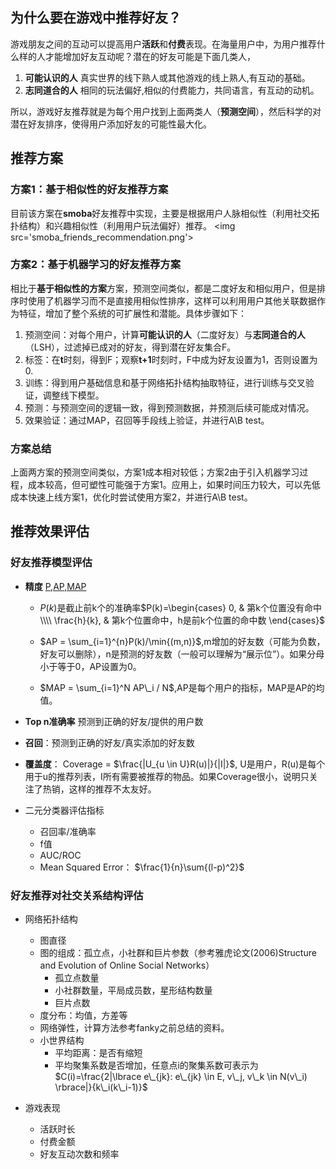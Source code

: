   <!--MathJax数学公式-->
  <script type="text/x-mathjax-config">
  MathJax.Hub.Config({tex2jax: {inlineMath: [['$','$'], ['\\(','\\)']]}});
  </script>
  <script type="text/javascript" async src="https://cdn.mathjax.org/mathjax/latest/MathJax.js?config=TeX-AMS_CHTML"></script>



## 为什么要在游戏中推荐好友？
游戏朋友之间的互动可以提高用户**活跃**和**付费**表现。在海量用户中，为用户推荐什么样的人才能增加好友互动呢？潜在的好友可能是下面几类人，

1. **可能认识的人** 真实世界的线下熟人或其他游戏的线上熟人,有互动的基础。
2. **志同道合的人** 相同的玩法偏好,相似的付费能力，共同语言，有互动的动机。

所以，游戏好友推荐就是为每个用户找到上面两类人（**预测空间**），然后科学的对潜在好友排序，使得用户添加好友的可能性最大化。

## 推荐方案


### 方案1：基于相似性的好友推荐方案
目前该方案在**smoba**好友推荐中实现，主要是根据用户人脉相似性（利用社交拓扑结构）和兴趣相似性（利用用户玩法偏好）推荐。
<img src='smoba_friends_recommendation.png'\>

### 方案2：基于机器学习的好友推荐方案

相比于**基于相似性的方案**方案，预测空间类似，都是二度好友和相似用户，但是排序时使用了机器学习而不是直接用相似性排序，这样可以利用用户其他关联数据作为特征，增加了整个系统的可扩展性和潜能。具体步骤如下：

1. 预测空间：对每个用户，计算**可能认识的人**（二度好友）与**志同道合的人**（LSH），过滤掉已成对的好友，得到潜在好友集合F。
2. 标签：在**t**时刻，得到F；观察**t+1**时刻时，F中成为好友设置为1，否则设置为0.
3. 训练：得到用户基础信息和基于网络拓扑结构抽取特征，进行训练与交叉验证，调整线下模型。
4. 预测：与预测空间的逻辑一致，得到预测数据，并预测后续可能成对情况。
5. 效果验证：通过MAP，召回等手段线上验证，并进行A\B test。

### 方案总结

上面两方案的预测空间类似，方案1成本相对较低；方案2由于引入机器学习过程，成本较高，但可塑性可能强于方案1。应用上，如果时间压力较大，可以先低成本快速上线方案1，优化时尝试使用方案2，并进行A\B test。


## 推荐效果评估

### 好友推荐模型评估

* **精度** [P,AP,MAP](https://www.kaggle.com/wiki/MeanAveragePrecision)

	* $P(k)$是截止前k个的准确率$P(k)=\begin{cases} 0, & 第k个位置没有命中 \\\\ \frac{h}{k}, & 第k个位置命中，h是前k个位置的命中数  \end{cases}$

	* $AP = \sum_{i=1}^{n}P(k)/\min{(m,n)}$,m增加的好友数（可能为负数，好友可以删除），n是预测的好友数（一般可以理解为“展示位”）。如果分母小于等于0，AP设置为0。

	* $MAP = \sum_{i=1}^N AP\_i / N$,AP是每个用户的指标，MAP是AP的均值。

* **Top n准确率** 预测到正确的好友/提供的用户数

* **召回**：预测到正确的好友/真实添加的好友数
* **覆盖度**： Coverage = $\frac{|U_{u \in U}R(u)|}{|I|}$, U是用户，R(u)是每个用于u的推荐列表，I所有需要被推荐的物品。如果Coverage很小，说明只关注了热销，这样的推荐不太友好。

* 二元分类器评估指标
	* 召回率/准确率
	* f值
	* AUC/ROC
	* Mean Squared Error： $\frac{1}{n}\sum{(l-p)^2}$

### 好友推荐对社交关系结构评估

* 网络拓扑结构
	* 图直径
	* 图的组成：孤立点，小社群和巨片参数（参考雅虎论文(2006)Structure and Evolution of Online Social Networks）
		* 孤立点数量
		* 小社群数量，平局成员数，星形结构数量
		* 巨片点数
	* 度分布：均值，方差等
	* 网络弹性，计算方法参考fanky之前总结的资料。
	* 小世界结构
		* 平均距离：是否有缩短
		* 平均聚集系数是否增加，任意点i的聚集系数可表示为$C(i)=\frac{2|\lbrace e\_{jk}: e\_{jk} \in E, v\_j, v\_k \in N(v\_i) \rbrace|}{k\_i(k\_i-1)}$

* 游戏表现
	* 活跃时长
	* 付费金额
	* 好友互动次数和频率